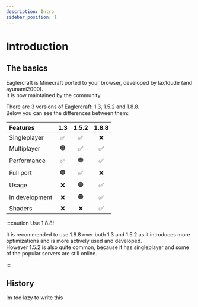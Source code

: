 ```yaml
---
description: Intro
sidebar_position: 1
---
```


# Introduction

## The basics

Eaglercraft is Minecraft ported to your browser, developed by lax1dude (and ayunami2000).  
It is now maintained by the community.

There are 3 versions of Eaglercraft: 1.3, 1.5.2 and 1.8.8.  
Below you can see the differences between them:

|    Features    | 1.3 | 1.5.2 | 1.8.8 |
|:---------------|:---:|:-----:|:-----:|
| Singleplayer   |  ✅  |   ✅   |   ❌   |
| Multiplayer    |  🟠  |   ✅   |   ✅   |
| Performance    |  ✅  |   🟠   |   ✅   |
| Full port      |  🟠  |   ✅   |   ❌   |
| Usage          |  ❌  |   🟠   |   ✅   |
| In development |  ❌  |   🟠   |   ✅   |
| Shaders        |  ❌  |   ❌   |   ✅   |

:::caution Use 1.8.8!

It is recommended to use 1.8.8 over both 1.3 and 1.5.2 as it introduces more optimizations and is more actively used and developed.  
However 1.5.2 is also quite common, because it has singleplayer and some of the popular servers are still online.

:::

## History

Im too lazy to write this